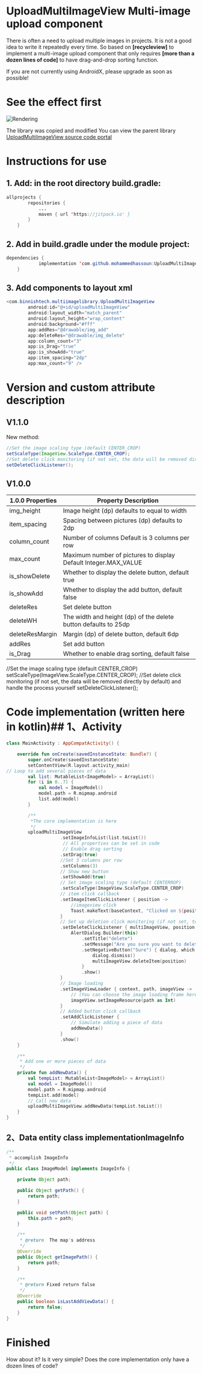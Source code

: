 
# UploadMultiImageView Multi-image upload component 
There is often a need to upload multiple images in projects. It is not a good idea to write it repeatedly every time. So based on **[recycleview]** to implement a multi-image upload component that only requires **[more than a dozen lines of code]** to have drag-and-drop sorting function.


If you are not currently using AndroidX, please upgrade as soon as possible!
# See the effect first

![Rendering](https://img-blog.csdnimg.cn/20200610222609657.gif#pic_center)

The library was copied and modified
You can view the parent library
[UploadMultiImageView source code portal](https://gitee.com/mtj_java/UploadMultiImageView)

# Instructions for use
## 1. Add: in the root directory build.gradle:

```java
allprojects {
		repositories {
			...
			maven { url 'https://jitpack.io' }
		}
	}

```
## 2. Add in build.gradle under the module project:
```java
dependencies {
	        implementation 'com.github.mohammedhassoun:UploadMultiImageView:1.0.0'
	}
```

## 3. Add components to layout xml
```java
<com.binnishtech.multiimagelibrary.UploadMultiImageView
        android:id="@+id/uploadMultiImageView"
        android:layout_width="match_parent"
        android:layout_height="wrap_content"
        android:background="#fff"
        app:addRes="@drawable/img_add"
        app:deleteRes="@drawable/img_delete"
        app:column_count="3"
        app:is_Drag="true"
        app:is_showAdd="true"
        app:item_spacing="2dp"
        app:max_count="9" />
```
# Version and custom attribute description
V1.1.0
--------------------------
New method:

```java
//Set the image scaling type (default CENTER_CROP)
setScaleType(ImageView.ScaleType.CENTER_CROP);
//Set delete click monitoring (if not set, the data will be removed directly by default) and handle the process yourself
setDeleteClickListener();
```

V1.0.0
--------------------------
1.0.0 Properties | Property Description
------------- | -------------
img_height | Image height (dp) defaults to equal to width
item_spacing| Spacing between pictures (dp) defaults to 2dp
column_count|Number of columns Default is 3 columns per row
max_count|Maximum number of pictures to display Default Integer.MAX_VALUE
is_showDelete|Whether to display the delete button, default true
is_showAdd|Whether to display the add button, default false
deleteRes|Set delete button
deleteWH|The width and height (dp) of the delete button defaults to 25dp
deleteResMargin|Margin (dp) of delete button, default 6dp
addRes|Set add button
is_Drag|Whether to enable drag sorting, default false

//Set the image scaling type (default CENTER_CROP)
setScaleType(ImageView.ScaleType.CENTER_CROP);
//Set delete click monitoring (if not set, the data will be removed directly by default) and handle the process yourself
setDeleteClickListener();

# Code implementation (written here in kotlin)## 1、Activity

```kotlin
class MainActivity : AppCompatActivity() {

    override fun onCreate(savedInstanceState: Bundle?) {
        super.onCreate(savedInstanceState)
        setContentView(R.layout.activity_main)
// Loop to add several pieces of data
        val list: MutableList<ImageModel> = ArrayList()
        for (i in 0..7) {
            val model = ImageModel()
            model.path = R.mipmap.android
            list.add(model)
        }

        /**
         *The core implementation is here
         */
        uploadMultiImageView
                    .setImageInfoList(list.toList())
                     // All properties can be set in code
                     // Enable drag sorting
                    .setDrag(true)
                    //Set 3 columns per row
                    .setColumns(3)
                    // Show new button
                    .setShowAdd(true)
                    // Set image scaling type (default CENTERROP)
                    .setScaleType(ImageView.ScaleType.CENTER_CROP)
                    // item click callback
                    .setImageItemClickListener { position ->
                        //imageview click
                        Toast.makeText(baseContext, "Clicked on ${position}", Toast.LENGTH_SHORT).show()
                    }
                    // Set up deletion click monitoring (if not set, test to remove data by default), and handle the data deletion process yourself
                    .setDeleteClickListener { multiImageView, position ->
                        AlertDialog.Builder(this)
                            .setTitle("delete")
                            .setMessage("Are you sure you want to delete the picture?")
                            .setNegativeButton("Sure") { dialog, which ->
                                dialog.dismiss()
                                multiImageView.deleteItem(position)
                            }
                            .show()
                    }
                    // Image loading
                    .setImageViewLoader { context, path, imageView ->
                        // (You can choose the image loading frame here without any restrictions)
                        imageView.setImageResource(path as Int)
                    }
                    // Added button click callback
                    .setAddClickListener {
                        // Simulate adding a piece of data
                        addNewData()
                    }
                    .show()
    }

    /**
     * Add one or more pieces of data
     */
    private fun addNewData() {
        val tempList: MutableList<ImageModel> = ArrayList()
        val model = ImageModel()
        model.path = R.mipmap.android
        tempList.add(model)
        // Call new data
        uploadMultiImageView.addNewData(tempList.toList())
    }
}
```

## 2、Data entity class implementationImageInfo

```java
/**
 * accomplish ImageInfo
 */
public class ImageModel implements ImageInfo {

    private Object path;

    public Object getPath() {
        return path;
    }

    public void setPath(Object path) {
        this.path = path;
    }

    /**
     * @return  The map's address
     */
    @Override
    public Object getImagePath() {
        return path;
    }

    /**
     * @return Fixed return false
     */
    @Override
    public boolean isLastAddViewData() {
        return false;
    }
}
```
# Finished
How about it? Is it very simple? Does the core implementation only have a dozen lines of code?
